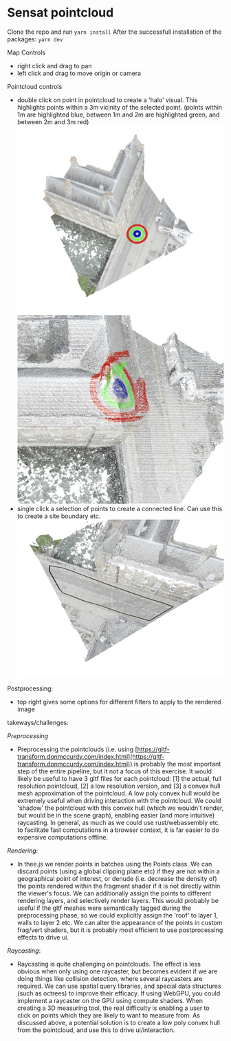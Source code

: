# Sensat pointcloud
Clone the repo and run `yarn install`
After the successfull installation of the packages: `yarn dev`


Map Controls
- right click and drag to pan
- left click and drag to move origin or camera

Pointcloud controls
- double click on point in pointcloud to create a 'halo' visual. This highlights points within a 3m vicinity of the selected point. (points within 1m are highlighted blue, between 1m and 2m are highlighted green, and between 2m and 3m red) 
![Alt text](public/halo.png?raw=true "halo")
![Alt text](public/halo-3d.png?raw=true "3D halo")
- single click a selection of points to create a connected line. Can use this to create a site boundary etc. 
![Alt text](public/line-tool.png?raw=true "line tool")



Postprocessing:
- top right gives some options for different filters to apply to the rendered image



takeways/challenges:

*Preprocessing*

- Preprocessing the pointclouds (i.e. using [https://gltf-transform.donmccurdy.com/index.html](https://gltf-transform.donmccurdy.com/index.html)) is probably the most important step of the entire pipeline, but it not a focus of this exercise. It would likely be useful to have 3 gltf files for each pointcloud: [1] the actual, full resolution pointcloud, [2] a low resolution version, and [3] a convex hull mesh approximation of the pointcloud. A low poly convex hull would be extremely useful when driving interaction with the pointcloud. We could 'shadow' the pointcloud with this convex hull (which we wouldn't render, but would be in the scene graph), enabling easier (and more intuitive) raycasting. In general, as much as we could use rust/webassembly etc. to facilitate fast computations in a browser context, it is far easier to do expensive computations offline.

*Rendering:*

- In thee.js we render points in batches using the Points class. We can discard points (using a global clipping plane etc) if they are not within a geographical point of interest, or denude (i.e. decrease the density of) the points rendered within the fragment shader if it is not directly within the viewer's focus. We can additionally assign the points to different rendering layers, and selectively render layers. This would probably be useful if the gltf meshes were semantically tagged during the preprocessing phase, so we could explicitly assign the 'roof' to layer 1, walls to layer 2 etc. We can alter the appearance of the points in custom frag/vert shaders, but it is probably most efficient to use postprocessing effects to drive ui. 

*Raycasting*:

- Raycasting is quite challenging on pointclouds. The effect is less obvious when only using one raycaster, but becomes evident if we are doing things like collision detection, where several raycasters are required. We can use spatial query libraries, and special data structures (such as octrees) to improve their efficacy. If using WebGPU, you could implement a raycaster on the GPU using compute shaders. When creating a 3D measuring tool, the real difficulty is enabling a user to click on points which they are likely to want to measure from. As discussed above, a potential solution is to create a low poly convex hull from the pointcloud, and use this to drive ui/interaction.




